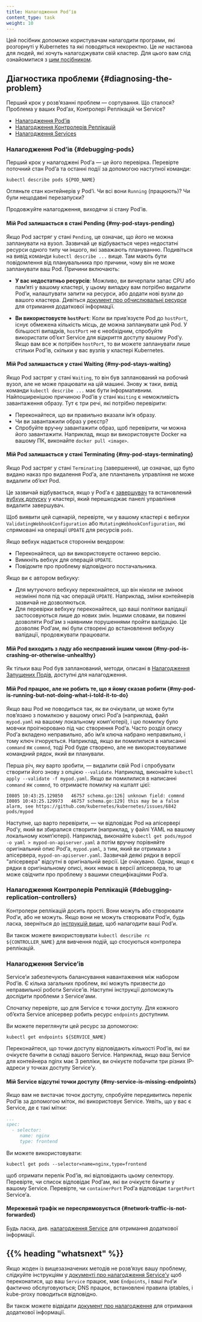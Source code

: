 ```yaml
---
title: Налагодження Podʼів
content_type: task
weight: 10
---
```


<!-- overview -->

Цей посібник допоможе користувачам налагодити програми, які розгорнуті у Kubernetes та які поводяться некоректно. Це *не* настанова для людей, які хочуть налагоджувати свій кластер. Для цього вам слід ознайомитися з [цим посібником](/uk/docs/tasks/debug/debug-cluster).

<!-- body -->

## Діагностика проблеми {#diagnosing-the-problem}

Перший крок у розвʼязанні проблем — сортування. Що сталося? Проблема у ваших Podʼах, Контролері Реплікацій чи Service?

* [Налагодження Podʼів](#debugging-pods)
* [Налагодження Контролерів Реплікацій](#debugging-replication-controllers)
* [Налагодження Services](#debugging-services)

### Налагодження Podʼів {#debugging-pods}

Перший крок у налагоджені Podʼа — це його перевірка. Перевірте поточний стан Podʼа та останні події за допомогою наступної команди:

```shell
kubectl describe pods ${POD_NAME}
```

Огляньте стан контейнерів у Podʼі. Чи всі вони `Running` (працюють)? Чи були нещодавні перезапуски?

Продовжуйте налагодження, виходячи зі стану Podʼів.

#### Мій Pod залишається в стані Pending {#my-pod-stays-pending}

Якщо Pod застряг у стані `Pending`, це означає, що його не можна запланувати на вузол. Зазвичай це відбувається через недостатні ресурси одного типу чи іншого, які заважають плануванню. Подивіться на вивід команди `kubectl describe ...` вище. Там мають бути повідомлення від планувальника про причини, чому він не може запланувати ваш Pod. Причини включають:

* **У вас недостатньо ресурсів**: Можливо, ви вичерпали запас CPU або памʼяті у вашому кластері, у цьому випадку вам потрібно видалити Podʼи, налаштувати запити на ресурси, або додати нові вузли до вашого кластера. Дивіться [документ про обчислювальні ресурси](/uk/docs/concepts/configuration/manage-resources-containers/) для отримання додаткової інформації.

* **Ви використовуєте `hostPort`**: Коли ви привʼязуєте Pod до `hostPort`, існує обмежена кількість місць, де можна запланувати цей Pod. У більшості випадків, `hostPort` не є необхідним, спробуйте використати обʼєкт Service для відкриття доступу вашому Podʼу. Якщо вам все ж потрібен `hostPort`, то ви можете запланувати лише стільки Podʼів, скільки у вас вузлів у кластері Kubernetes.

#### Мій Pod залишається у стані Waiting {#my-pod-stays-waiting}

Якщо Pod застряг у стані `Waiting`, то він був запланований на робочий вузол, але не може працювати на цій машині. Знову ж таки, вивід команди `kubectl describe ...` має бути інформативним. Найпоширенішою причиною Podʼів у стані `Waiting` є неможливість завантаження образу. Тут є три речі, які потрібно перевірити:

* Переконайтеся, що ви правильно вказали імʼя образу.
* Чи ви завантажили образ у реєстр?
* Спробуйте вручну завантажити образ, щоб перевірити, чи можна його завантажити. Наприклад, якщо ви використовуєте Docker на вашому ПК, виконайте `docker pull <image>`.

#### Мій Pod залишається у стані Terminating {#my-pod-stays-terminating}

Якщо Pod застряг у стані `Terminating` (завершення), це означає, що було видано наказ про видалення Podʼа, але планпанель управління не може видалити обʼєкт Pod.

Це зазвичай відбувається, якщо у Podʼа є [завершувач](/uk/docs/concepts/overview/working-with-objects/finalizers/) та встановлений [вубхук допуску](/uk/docs/reference/access-authn-authz/extensible-admission-controllers/) у кластері, який перешкоджає панелі управління видалити завершувач.

Щоб виявити цей сценарій, перевірте, чи у вашому кластері є вебхуки `ValidatingWebhookConfiguration` або `MutatingWebhookConfiguration`, які спрямовані на операції `UPDATE` для ресурсів `pods`.

Якщо вебхук надається стороннім вендором:

* Переконайтеся, що ви використовуєте останню версію.
* Вимкніть вебхук для операцій `UPDATE`.
* Повідомте про проблему відповідного постачальника.

Якщо ви є автором вебхуку:

* Для мутуючого вебхуку переконайтеся, що він ніколи не змінює незмінні поля під час операцій `UPDATE`. Наприклад, зміни контейнерів зазвичай не дозволяються.
* Для перевірки вебхуку переконайтеся, що ваші політики валідації застосовуються лише до нових змін. Іншими словами, ви повинні дозволяти Podʼам з наявними порушеннями пройти валідацію. Це дозволяє Podʼам, які були створені до встановлення вебхуку валідації, продовжувати працювати.

#### Мій Pod виходить з ладу або несправний іншим чином {#my-pod-is-crashing-or-otherwise-unhealthy}

Як тільки ваш Pod був запланований, методи, описані в [Налагодження Запущених Подів](/uk/docs/tasks/debug/debug-application/debug-running-pod/), доступні для налагодження.

#### Мій Pod працює, але не робить те, що я йому сказав робити {#my-pod-is-running-but-not-doing-what-i-told-it-to-do}

Якщо ваш Pod не поводиться так, як ви очікували, це може бути повʼязано з помилкою у вашому описі Podʼа (наприклад, файл `mypod.yaml` на вашому локальному компʼютері), і цю помилку було мовчки проігноровано під час створення Podʼа. Часто розділ опису Podʼа вкладено неправильно, або імʼя ключа набрано неправильно, і тому ключ ігнорується. Наприклад, якщо ви помилилися в написанні `command` як `commnd`, тоді Pod буде створено, але не використовуватиме командний рядок, який ви планували.

Перша річ, яку варто зробити, — видалити свій Pod і спробувати створити його знову з опцією `--validate`. Наприклад, виконайте `kubectl apply --validate -f mypod.yaml`. Якщо ви помилилися в написанні `command` як `commnd`, то отримаєте помилку на кшталт цієї:

```shell
I0805 10:43:25.129850   46757 schema.go:126] unknown field: commnd
I0805 10:43:25.129973   46757 schema.go:129] this may be a false alarm, see https://github.com/kubernetes/kubernetes/issues/6842
pods/mypod
```

<!-- TODO: Now that #11914 is merged, this advice may need to be updated -->

Наступне, що варто перевірити, — чи відповідає Pod на апісервері Podʼу, який ви збиралися створити (наприклад, у файлі YAML на вашому локальному компʼютері). Наприклад, виконайте `kubectl get pods/mypod -o yaml > mypod-on-apiserver.yaml` а потім вручну порівняйте оригінальний опис Podʼа, `mypod.yaml`, з тим, який ви отримали з апісервера, `mypod-on-apiserver.yaml`. Зазвичай деякі рядки в версії "апісервера" відсутні в оригінальній версії. Це очікувано. Однак, якщо є рядки в оригінальному описі, яких немає в версії апісервера, то це може свідчити про проблему з вашими специфікаціями Podʼа.

### Налагодження Контролерів Реплікацій {#debugging-replication-controllers}

Контролери реплікацій досить прості. Вони можуть або створювати Podʼи, або не можуть. Якщо вони не можуть створювати Podʼи, будь ласка, зверніться до [інструкцій вище](#debugging-pods), щоб налагодити ваші Podʼи.

Ви також можете використовувати `kubectl describe rc ${CONTROLLER_NAME}` для вивчення подій, що стосуються контролера реплікацій.

### Налагодження Serviceʼів

Serviceʼи забезпечують балансування навантаження між набором Podʼів. Є кілька загальних проблем, які можуть призвести до неправильної роботи Serviceʼів. Наступні інструкції допоможуть дослідити проблеми з Serviceʼами.

Спочатку перевірте, що для Service є точки доступу. Для кожного обʼєкта Service апісервер робить ресурс `endpoints` доступним.

Ви можете переглянути цей ресурс за допомогою:

```shell
kubectl get endpoints ${SERVICE_NAME}
```

Переконайтеся, що точки доступу відповідають кількості Podʼів, які ви очікуєте бачити в складі вашого Service. Наприклад, якщо ваш Service для контейнера nginx має 3 репліки, ви очікуєте побачити три різних IP-адреси у точках доступу Serviceʼу.

#### Мій Service відсутні точки доступу {#my-service-is-missing-endpoints}

Якщо вам не вистачає точок доступу, спробуйте передивитись перелік Podʼів за допомогою міток, які використовує Service. Уявіть, що у вас є Service, де є такі мітки:

```yaml
...
spec:
  - selector:
     name: nginx
     type: frontend
```

Ви можете використовувати:

```shell
kubectl get pods --selector=name=nginx,type=frontend
```

щоб отримати перелік Podʼів, які відповідають цьому селектору. Перевірте, чи список відповідає Podʼам, які ви очікуєте бачити у вашому Service. Перевірте, чи `containerPort` Podʼа відповідає `targetPort` Serviceʼа.

#### Мережевий трафік не переспрямовується {#network-traffic-is-not-forwarded} 

Будь ласка, див. [налагодження Service](/uk/docs/tasks/debug/debug-application/debug-service/) для отримання додаткової інформації.

## {{% heading "whatsnext" %}}

Якщо жоден із вищезазначених методів не розвʼязує вашу проблему, слідкуйте інструкціям у [документі про налагодження Serviceʼу](/uk/docs/tasks/debug/debug-application/debug-service/) щоб переконатися, що ваш `Service` працює, має `Endpoints`, і ваші `Pod`ʼи фактично обслуговуються; DNS працює, встановлені правила iptables, і kube-proxy поводиться відповідно.

Ви також можете відвідати [документ про налагодження](/uk/docs/tasks/debug/) для отримання додаткової інформації.
